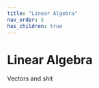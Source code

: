```yaml
---
title: "Linear Algebra"
nav_order: 5
has_children: true
---
```


# Linear Algebra

Vectors and shit